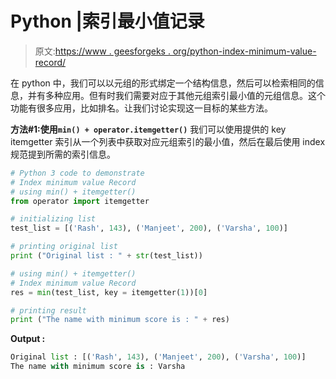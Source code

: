 # Python |索引最小值记录

> 原文:[https://www . geesforgeks . org/python-index-minimum-value-record/](https://www.geeksforgeeks.org/python-index-minimum-value-record/)

在 python 中，我们可以以元组的形式绑定一个结构信息，然后可以检索相同的信息，并有多种应用。但有时我们需要对应于其他元组索引最小值的元组信息。这个功能有很多应用，比如排名。让我们讨论实现这一目标的某些方法。

**方法#1:使用`min() + operator.itemgetter()`**
我们可以使用提供的 key itemgetter 索引从一个列表中获取对应元组索引的最小值，然后在最后使用 index 规范提到所需的索引信息。

```py
# Python 3 code to demonstrate 
# Index minimum value Record
# using min() + itemgetter()
from operator import itemgetter

# initializing list 
test_list = [('Rash', 143), ('Manjeet', 200), ('Varsha', 100)]

# printing original list 
print ("Original list : " + str(test_list))

# using min() + itemgetter()
# Index minimum value Record
res = min(test_list, key = itemgetter(1))[0]

# printing result
print ("The name with minimum score is : " + res)
```

**Output :**

```py
Original list : [('Rash', 143), ('Manjeet', 200), ('Varsha', 100)]
The name with minimum score is : Varsha

```